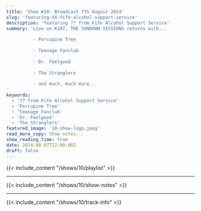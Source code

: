 ```yaml
---
title: 'Show #10: Broadcast 7th August 2024'
slug: 'featuring-XX-fife-alcohol-support-service'
description: 'featuring ?? from Fife Alcohol Support Service'
summary: 'Live on K107, THE SUNDOWN SESSIONS returns with...
 
          - Porcupine Tree 
                    
          - Teenage Fanclub
          
          - Dr. Feelgood
          
          - The Stranglers
          
          - and much, much more...
'
keywords:
  - '?? from Fife Alcohol Support Service'
  - 'Porcupine Tree'
  - 'Teenage Fanclub'
  - 'Dr. Feelgood'
  - 'The Stranglers'
featured_image: '10-show-logo.jpeg'
read_more_copy: Show notes...
show_reading_time: true
date: 2024-08-07T22:00:00Z
draft: false
---
```


{{< include_content "/shows/10/playlist" >}}

---

{{< include_content "/shows/10/show-notes" >}}

---

{{< include_content "/shows/10/track-info" >}}
